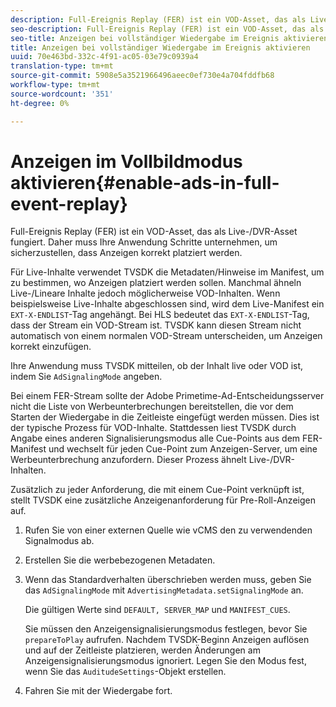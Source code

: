 ```yaml
---
description: Full-Ereignis Replay (FER) ist ein VOD-Asset, das als Live-/DVR-Asset fungiert. Daher muss Ihre Anwendung Schritte unternehmen, um sicherzustellen, dass Anzeigen korrekt platziert werden.
seo-description: Full-Ereignis Replay (FER) ist ein VOD-Asset, das als Live-/DVR-Asset fungiert. Daher muss Ihre Anwendung Schritte unternehmen, um sicherzustellen, dass Anzeigen korrekt platziert werden.
seo-title: Anzeigen bei vollständiger Wiedergabe im Ereignis aktivieren
title: Anzeigen bei vollständiger Wiedergabe im Ereignis aktivieren
uuid: 70e463bd-332c-4f91-ac05-03e79c0939a4
translation-type: tm+mt
source-git-commit: 5908e5a3521966496aeec0ef730e4a704fddfb68
workflow-type: tm+mt
source-wordcount: '351'
ht-degree: 0%

---
```



# Anzeigen im Vollbildmodus aktivieren{#enable-ads-in-full-event-replay}

Full-Ereignis Replay (FER) ist ein VOD-Asset, das als Live-/DVR-Asset fungiert. Daher muss Ihre Anwendung Schritte unternehmen, um sicherzustellen, dass Anzeigen korrekt platziert werden.

Für Live-Inhalte verwendet TVSDK die Metadaten/Hinweise im Manifest, um zu bestimmen, wo Anzeigen platziert werden sollen. Manchmal ähneln Live-/Lineare Inhalte jedoch möglicherweise VOD-Inhalten. Wenn beispielsweise Live-Inhalte abgeschlossen sind, wird dem Live-Manifest ein `EXT-X-ENDLIST`-Tag angehängt. Bei HLS bedeutet das `EXT-X-ENDLIST`-Tag, dass der Stream ein VOD-Stream ist. TVSDK kann diesen Stream nicht automatisch von einem normalen VOD-Stream unterscheiden, um Anzeigen korrekt einzufügen.

Ihre Anwendung muss TVSDK mitteilen, ob der Inhalt live oder VOD ist, indem Sie `AdSignalingMode` angeben.

Bei einem FER-Stream sollte der Adobe Primetime-Ad-Entscheidungsserver nicht die Liste von Werbeunterbrechungen bereitstellen, die vor dem Starten der Wiedergabe in die Zeitleiste eingefügt werden müssen. Dies ist der typische Prozess für VOD-Inhalte. Stattdessen liest TVSDK durch Angabe eines anderen Signalisierungsmodus alle Cue-Points aus dem FER-Manifest und wechselt für jeden Cue-Point zum Anzeigen-Server, um eine Werbeunterbrechung anzufordern. Dieser Prozess ähnelt Live-/DVR-Inhalten.

Zusätzlich zu jeder Anforderung, die mit einem Cue-Point verknüpft ist, stellt TVSDK eine zusätzliche Anzeigenanforderung für Pre-Roll-Anzeigen auf.

1. Rufen Sie von einer externen Quelle wie vCMS den zu verwendenden Signalmodus ab.
1. Erstellen Sie die werbebezogenen Metadaten.
1. Wenn das Standardverhalten überschrieben werden muss, geben Sie das `AdSignalingMode` mit `AdvertisingMetadata.setSignalingMode` an.

   Die gültigen Werte sind `DEFAULT, SERVER_MAP` und `MANIFEST_CUES`.

   Sie müssen den Anzeigensignalisierungsmodus festlegen, bevor Sie `prepareToPlay` aufrufen. Nachdem TVSDK-Beginn Anzeigen auflösen und auf der Zeitleiste platzieren, werden Änderungen am Anzeigensignalisierungsmodus ignoriert. Legen Sie den Modus fest, wenn Sie das `AuditudeSettings`-Objekt erstellen.

1. Fahren Sie mit der Wiedergabe fort.

<!--<a id="example_3567B4A0D53E4DA99C10C13244454026"></a>-->

